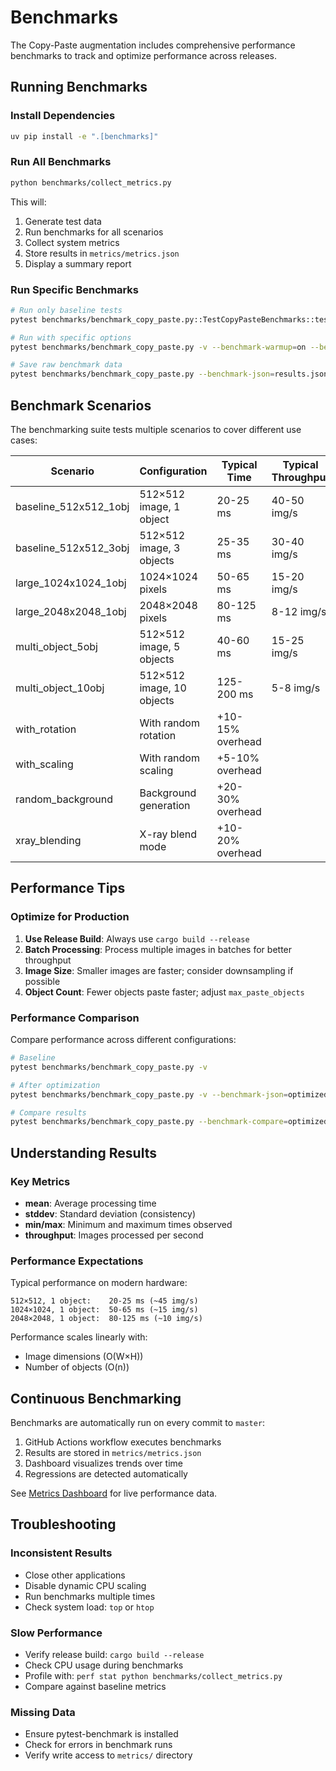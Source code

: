 # Benchmarks

The Copy-Paste augmentation includes comprehensive performance benchmarks to track and optimize performance across releases.

## Running Benchmarks

### Install Dependencies

```bash
uv pip install -e ".[benchmarks]"
```

### Run All Benchmarks

```bash
python benchmarks/collect_metrics.py
```

This will:
1. Generate test data
2. Run benchmarks for all scenarios
3. Collect system metrics
4. Store results in `metrics/metrics.json`
5. Display a summary report

### Run Specific Benchmarks

```bash
# Run only baseline tests
pytest benchmarks/benchmark_copy_paste.py::TestCopyPasteBenchmarks::test_transform -k "baseline_512x512_1obj" -v

# Run with specific options
pytest benchmarks/benchmark_copy_paste.py -v --benchmark-warmup=on --benchmark-disable-gc

# Save raw benchmark data
pytest benchmarks/benchmark_copy_paste.py --benchmark-json=results.json
```

## Benchmark Scenarios

The benchmarking suite tests multiple scenarios to cover different use cases:

| Scenario | Configuration | Typical Time | Typical Throughput |
|----------|---------------|--------------|-------------------|
| baseline_512x512_1obj | 512×512 image, 1 object | 20-25 ms | 40-50 img/s |
| baseline_512x512_3obj | 512×512 image, 3 objects | 25-35 ms | 30-40 img/s |
| large_1024x1024_1obj | 1024×1024 pixels | 50-65 ms | 15-20 img/s |
| large_2048x2048_1obj | 2048×2048 pixels | 80-125 ms | 8-12 img/s |
| multi_object_5obj | 512×512 image, 5 objects | 40-60 ms | 15-25 img/s |
| multi_object_10obj | 512×512 image, 10 objects | 125-200 ms | 5-8 img/s |
| with_rotation | With random rotation | +10-15% overhead | |
| with_scaling | With random scaling | +5-10% overhead | |
| random_background | Background generation | +20-30% overhead | |
| xray_blending | X-ray blend mode | +10-20% overhead | |

## Performance Tips

### Optimize for Production

1. **Use Release Build**: Always use `cargo build --release`
2. **Batch Processing**: Process multiple images in batches for better throughput
3. **Image Size**: Smaller images are faster; consider downsampling if possible
4. **Object Count**: Fewer objects paste faster; adjust `max_paste_objects`

### Performance Comparison

Compare performance across different configurations:

```bash
# Baseline
pytest benchmarks/benchmark_copy_paste.py -v

# After optimization
pytest benchmarks/benchmark_copy_paste.py -v --benchmark-json=optimized.json

# Compare results
pytest benchmarks/benchmark_copy_paste.py --benchmark-compare=optimized.json
```

## Understanding Results

### Key Metrics

- **mean**: Average processing time
- **stddev**: Standard deviation (consistency)
- **min/max**: Minimum and maximum times observed
- **throughput**: Images processed per second

### Performance Expectations

Typical performance on modern hardware:

```
512×512, 1 object:    20-25 ms (~45 img/s)
1024×1024, 1 object:  50-65 ms (~15 img/s)
2048×2048, 1 object:  80-125 ms (~10 img/s)
```

Performance scales linearly with:
- Image dimensions (O(W×H))
- Number of objects (O(n))

## Continuous Benchmarking

Benchmarks are automatically run on every commit to `master`:

1. GitHub Actions workflow executes benchmarks
2. Results are stored in `metrics/metrics.json`
3. Dashboard visualizes trends over time
4. Regressions are detected automatically

See [Metrics Dashboard](metrics.md) for live performance data.

## Troubleshooting

### Inconsistent Results
- Close other applications
- Disable dynamic CPU scaling
- Run benchmarks multiple times
- Check system load: `top` or `htop`

### Slow Performance
- Verify release build: `cargo build --release`
- Check CPU usage during benchmarks
- Profile with: `perf stat python benchmarks/collect_metrics.py`
- Compare against baseline metrics

### Missing Data
- Ensure pytest-benchmark is installed
- Check for errors in benchmark runs
- Verify write access to `metrics/` directory
